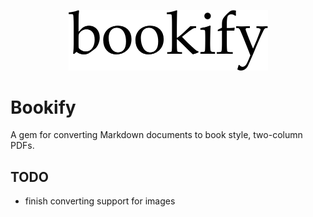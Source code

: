 <p align="center">
  <img width="319" src="https://raw.githubusercontent.com/joeyschoblaska/bookify/master/img/bookify.png">
</p>

# Bookify
A gem for converting Markdown documents to book style, two-column PDFs.

## TODO
* finish converting support for images

